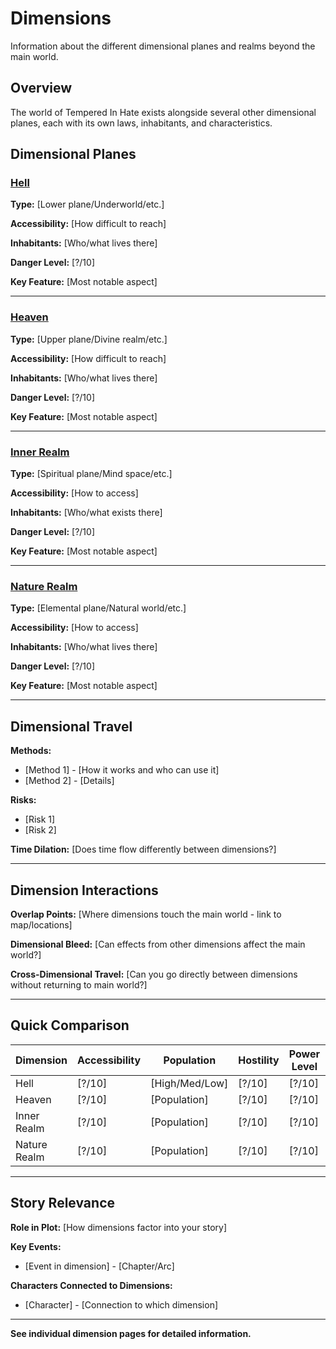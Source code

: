 # Dimensions

Information about the different dimensional planes and realms beyond the main world.

## Overview

The world of Tempered In Hate exists alongside several other dimensional planes, each with its own laws, inhabitants, and characteristics.

## Dimensional Planes

### [Hell](./hell.md)
**Type:** [Lower plane/Underworld/etc.]

**Accessibility:** [How difficult to reach]

**Inhabitants:** [Who/what lives there]

**Danger Level:** [?/10]

**Key Feature:** [Most notable aspect]

---

### [Heaven](./heaven.md)
**Type:** [Upper plane/Divine realm/etc.]

**Accessibility:** [How difficult to reach]

**Inhabitants:** [Who/what lives there]

**Danger Level:** [?/10]

**Key Feature:** [Most notable aspect]

---

### [Inner Realm](./inner-realm.md)
**Type:** [Spiritual plane/Mind space/etc.]

**Accessibility:** [How to access]

**Inhabitants:** [Who/what exists there]

**Danger Level:** [?/10]

**Key Feature:** [Most notable aspect]

---

### [Nature Realm](./nature-realm.md)
**Type:** [Elemental plane/Natural world/etc.]

**Accessibility:** [How to access]

**Inhabitants:** [Who/what lives there]

**Danger Level:** [?/10]

**Key Feature:** [Most notable aspect]

---

## Dimensional Travel

**Methods:**
- [Method 1] - [How it works and who can use it]
- [Method 2] - [Details]

**Risks:**
- [Risk 1]
- [Risk 2]

**Time Dilation:**
[Does time flow differently between dimensions?]

---

## Dimension Interactions

**Overlap Points:**
[Where dimensions touch the main world - link to map/locations]

**Dimensional Bleed:**
[Can effects from other dimensions affect the main world?]

**Cross-Dimensional Travel:**
[Can you go directly between dimensions without returning to main world?]

---

## Quick Comparison

| Dimension | Accessibility | Population | Hostility | Power Level | Story Importance |
|-----------|---------------|------------|-----------|-------------|------------------|
| Hell | [?/10] | [High/Med/Low] | [?/10] | [?/10] | [High/Med/Low] |
| Heaven | [?/10] | [Population] | [?/10] | [?/10] | [Importance] |
| Inner Realm | [?/10] | [Population] | [?/10] | [?/10] | [Importance] |
| Nature Realm | [?/10] | [Population] | [?/10] | [?/10] | [Importance] |

---

## Story Relevance

**Role in Plot:**
[How dimensions factor into your story]

**Key Events:**
- [Event in dimension] - [Chapter/Arc]

**Characters Connected to Dimensions:**
- [Character] - [Connection to which dimension]

---

**See individual dimension pages for detailed information.**
